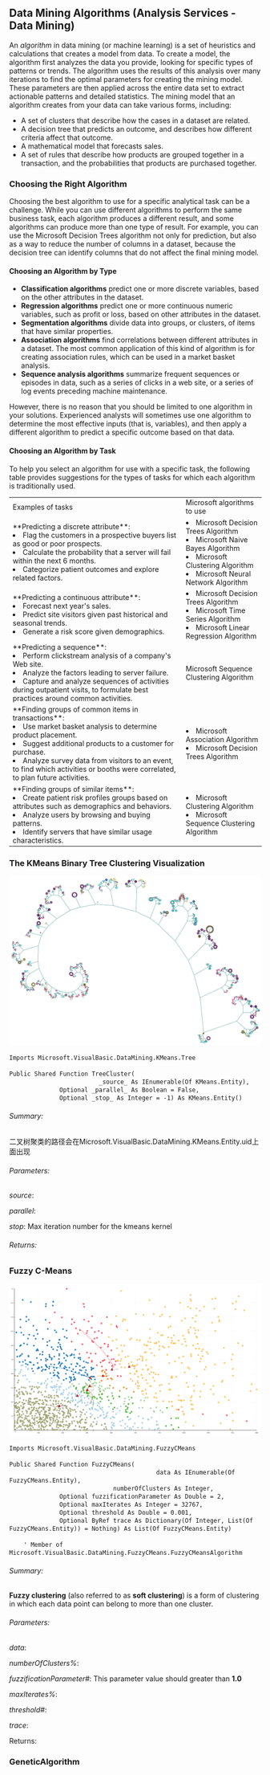 ## Data Mining Algorithms (Analysis Services - Data Mining)

An *algorithm* in data mining (or machine learning) is a set of heuristics and calculations that creates a model from data. To create a model, the algorithm first analyzes the data you provide, looking for specific types of patterns or trends. The algorithm uses the results of this analysis over many iterations to find the optimal parameters for creating the mining model. These parameters are then applied across the entire data set to extract actionable patterns and detailed statistics.
The mining model that an algorithm creates from your data can take various forms, including:

+ A set of clusters that describe how the cases in a dataset are related.
+ A decision tree that predicts an outcome, and describes how different criteria affect that outcome.
+ A mathematical model that forecasts sales.
+ A set of rules that describe how products are grouped together in a transaction, and the probabilities that products are purchased together.

### Choosing the Right Algorithm
Choosing the best algorithm to use for a specific analytical task can be a challenge. While you can use different algorithms to perform the same business task, each algorithm produces a different result, and some algorithms can produce more than one type of result. For example, you can use the Microsoft Decision Trees algorithm not only for prediction, but also as a way to reduce the number of columns in a dataset, because the decision tree can identify columns that do not affect the final mining model.

#### Choosing an Algorithm by Type

+ **Classification algorithms** predict one or more discrete variables, based on the other attributes in the dataset.
+ **Regression algorithms** predict one or more continuous numeric variables, such as profit or loss, based on other attributes in the dataset.
+ **Segmentation algorithms** divide data into groups, or clusters, of items that have similar properties.
+ **Association algorithms** find correlations between different attributes in a dataset. The most common application of this kind of algorithm is for creating association rules, which can be used in a market basket analysis.
+ **Sequence analysis algorithms** summarize frequent sequences or episodes in data, such as a series of clicks in a web site, or a series of log events preceding machine maintenance.

However, there is no reason that you should be limited to one algorithm in your solutions. Experienced analysts will sometimes use one algorithm to determine the most effective inputs (that is, variables), and then apply a different algorithm to predict a specific outcome based on that data.

#### Choosing an Algorithm by Task
To help you select an algorithm for use with a specific task, the following table provides suggestions for the types of tasks for which each algorithm is traditionally used.

<table>
<tr>
<td>Examples of tasks</td>
<td>Microsoft algorithms to use</td>
</tr>
<tr>
<td>
**Predicting a discrete attribute**:

<li>Flag the customers in a prospective buyers list as good or poor prospects.
<li>Calculate the probability that a server will fail within the next 6 months.
<li>Categorize patient outcomes and explore related factors.
</td>
<td>
<li>Microsoft Decision Trees Algorithm
<li>Microsoft Naive Bayes Algorithm
<li>Microsoft Clustering Algorithm
<li>Microsoft Neural Network Algorithm
</td>
</tr>
<tr>
<td>
**Predicting a continuous attribute**:

<li>Forecast next year's sales.
<li>Predict site visitors given past historical and seasonal trends.
<li>Generate a risk score given demographics.
</td>
<td>
<li>Microsoft Decision Trees Algorithm
<li>Microsoft Time Series Algorithm
<li>Microsoft Linear Regression Algorithm
</td>
</tr>
<tr>
<td>
**Predicting a sequence**:

<li>Perform clickstream analysis of a company's Web site.
<li>Analyze the factors leading to server failure.
<li>Capture and analyze sequences of activities during outpatient visits, to formulate best practices around common activities.
</td>
<td>
Microsoft Sequence Clustering Algorithm
</td>
</tr>
<tr>
<td>
**Finding groups of common items in transactions**:

<li>Use market basket analysis to determine product placement.
<li>Suggest additional products to a customer for purchase.
<li>Analyze survey data from visitors to an event, to find which activities or booths were correlated, to plan future activities.
</td>
<td>

<li>Microsoft Association Algorithm
<li>Microsoft Decision Trees Algorithm
</td>
</tr>
<tr>
<td>
**Finding groups of similar items**:

<li>Create patient risk profiles groups based on attributes such as demographics and behaviors.
<li>Analyze users by browsing and buying patterns.
<li>Identify servers that have similar usage characteristics.
</td><td>

<li>Microsoft Clustering Algorithm
<li>Microsoft Sequence Clustering Algorithm
</td>
</tr>
</table>

### The KMeans Binary Tree Clustering Visualization

![](./phenotypic-bTree-lightbox.png)

```vbnet
Imports Microsoft.VisualBasic.DataMining.KMeans.Tree

Public Shared Function TreeCluster(
                         _source_ As IEnumerable(Of KMeans.Entity),
              Optional _parallel_ As Boolean = False, 
              Optional _stop_ As Integer = -1) As KMeans.Entity()
```

###### Summary:
二叉树聚类的路径会在Microsoft.VisualBasic.DataMining.KMeans.Entity.uid上面出现

###### Parameters:
_source_: 

_parallel_: 

_stop_: Max iteration number for the kmeans kernel

###### Returns:

### Fuzzy C-Means

![](./algorithms/CMeans/CMeans.png)

```vbnet
Imports Microsoft.VisualBasic.DataMining.FuzzyCMeans

Public Shared Function FuzzyCMeans(
                                         data As IEnumerable(Of FuzzyCMeans.Entity), 
                             numberOfClusters As Integer, 
              Optional fuzzificationParameter As Double = 2, 
              Optional maxIterates As Integer = 32767, 
              Optional threshold As Double = 0.001, 
              Optional ByRef trace As Dictionary(Of Integer, List(Of FuzzyCMeans.Entity)) = Nothing) As List(Of FuzzyCMeans.Entity)

    ' Member of Microsoft.VisualBasic.DataMining.FuzzyCMeans.FuzzyCMeansAlgorithm
```

###### Summary:
**Fuzzy clustering** (also referred to as **soft clustering**) is a form of clustering in which each data point can belong to more than one cluster.

###### Parameters:
_data_: 

_numberOfClusters%_: 

_fuzzificationParameter#_: This parameter value should greater than **1.0**

_maxIterates%_: 

_threshold#_: 

_trace_: 

Returns:

### GeneticAlgorithm

